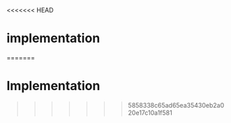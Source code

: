 <<<<<<< HEAD
# implementation
=======
# Implementation
>>>>>>> 5858338c65ad65ea35430eb2a020e17c10a1f581
